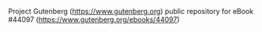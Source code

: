 Project Gutenberg (https://www.gutenberg.org) public repository for eBook #44097 (https://www.gutenberg.org/ebooks/44097)
